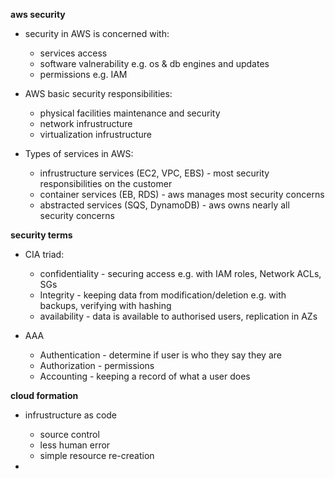 **aws security**
- security in AWS is concerned with:
   - services access
   - software valnerability e.g. os & db engines and updates
   - permissions e.g. IAM

- AWS basic security responsibilities:
   - physical facilities maintenance and security
   - network infrustructure
   - virtualization infrustructure

- Types of services in AWS:
   - infrustructure services (EC2, VPC, EBS) - most security responsibilities on the customer
   - container services (EB, RDS) - aws manages most security concerns
   - abstracted services (SQS, DynamoDB) - aws owns nearly all security concerns

**security terms**
- CIA triad: 
   - confidentiality - securing access e.g. with IAM roles, Network ACLs, SGs
   - Integrity - keeping data from modification/deletion e.g. with backups, verifying with hashing
   - availability - data is available to authorised users, replication in AZs

- AAA
   - Authentication - determine if user is who they say they are
   - Authorization - permissions
   - Accounting - keeping a record of what a user does

**cloud formation**
- infrustructure as code
   - source control
   - less human error
   - simple resource re-creation

- 